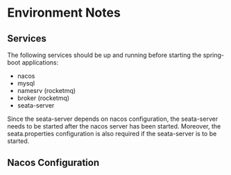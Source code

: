 # Environment Notes
## Services
The following services should be up and running before starting the spring-boot applications:
- nacos
- mysql
- namesrv (rocketmq)
- broker (rocketmq)
- seata-server

Since the seata-server depends on nacos configuration, the seata-server needs to be started after the nacos server has been started. Moreover, 
the seata.properties configuration is also required if the seata-server is to be started.
## Nacos Configuration
